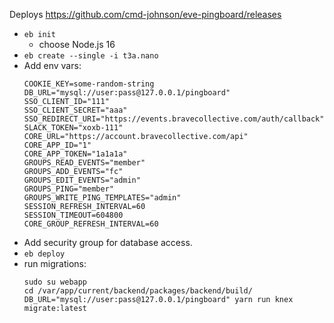 
Deploys https://github.com/cmd-johnson/eve-pingboard/releases

- `eb init`
  - choose Node.js 16
- `eb create --single -i t3a.nano`
- Add env vars:
    ```
    COOKIE_KEY=some-random-string
    DB_URL="mysql://user:pass@127.0.0.1/pingboard"
    SSO_CLIENT_ID="111"
    SSO_CLIENT_SECRET="aaa"
    SSO_REDIRECT_URI="https://events.bravecollective.com/auth/callback"
    SLACK_TOKEN="xoxb-111"
    CORE_URL="https://account.bravecollective.com/api"
    CORE_APP_ID="1"
    CORE_APP_TOKEN="1a1a1a"
    GROUPS_READ_EVENTS="member"
    GROUPS_ADD_EVENTS="fc"
    GROUPS_EDIT_EVENTS="admin"
    GROUPS_PING="member"
    GROUPS_WRITE_PING_TEMPLATES="admin"
    SESSION_REFRESH_INTERVAL=60
    SESSION_TIMEOUT=604800
    CORE_GROUP_REFRESH_INTERVAL=60
    ```
- Add security group for database access.
- `eb deploy`
- run migrations:
    ```
    sudo su webapp
    cd /var/app/current/backend/packages/backend/build/
    DB_URL="mysql://user:pass@127.0.0.1/pingboard" yarn run knex migrate:latest
    ```
